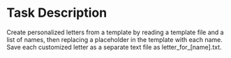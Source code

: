 # Task Description

Create personalized letters from a template by reading a template file and a list of names, then replacing a placeholder in the template with each name. 
Save each customized letter as a separate text file as letter_for_[name].txt.

